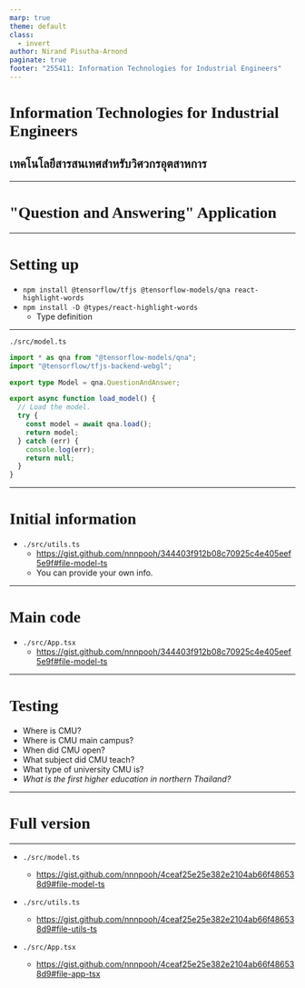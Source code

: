 ```yaml
---
marp: true
theme: default
class:
  - invert
author: Nirand Pisutha-Arnond
paginate: true
footer: "255411: Information Technologies for Industrial Engineers"
---
```


<style>
@import url('https://fonts.googleapis.com/css2?family=Prompt:ital,wght@0,100;0,300;0,400;0,700;1,100;1,300;1,400;1,700&display=swap');

    :root {
    font-family: Prompt;
    --hl-color: #D57E7E;
}
h1 {
  font-family: Prompt
}
</style>

# Information Technologies for Industrial Engineers

## เทคโนโลยีสารสนเทศสำหรับวิศวกรอุตสาหการ

---

# "Question and Answering" Application

---

# Setting up

- `npm install @tensorflow/tfjs @tensorflow-models/qna react-highlight-words`
- `npm install -D @types/react-highlight-words`
  - Type definition

---

`./src/model.ts`

```ts
import * as qna from "@tensorflow-models/qna";
import "@tensorflow/tfjs-backend-webgl";

export type Model = qna.QuestionAndAnswer;

export async function load_model() {
  // Load the model.
  try {
    const model = await qna.load();
    return model;
  } catch (err) {
    console.log(err);
    return null;
  }
}
```

---

# Initial information

- `./src/utils.ts`
  - https://gist.github.com/nnnpooh/344403f912b08c70925c4e405eef5e9f#file-model-ts
  - You can provide your own info.

---

# Main code

- `./src/App.tsx`
  - https://gist.github.com/nnnpooh/344403f912b08c70925c4e405eef5e9f#file-model-ts

---

# Testing

- Where is CMU?
- Where is CMU main campus?
- When did CMU open?
- What subject did CMU teach?
- What type of university CMU is?
- _What is the first higher education in northern Thailand?_

---

# Full version

---

- `./src/model.ts`

  - https://gist.github.com/nnnpooh/4ceaf25e25e382e2104ab66f486538d9#file-model-ts

- `./src/utils.ts`

  - https://gist.github.com/nnnpooh/4ceaf25e25e382e2104ab66f486538d9#file-utils-ts

- `./src/App.tsx`
  - https://gist.github.com/nnnpooh/4ceaf25e25e382e2104ab66f486538d9#file-app-tsx
